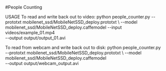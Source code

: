 #People Counting

USAGE
To read and write back out to video:
python people_counter.py --prototxt mobilenet_ssd/MobileNetSSD_deploy.prototxt \  --model mobilenet_ssd/MobileNetSSD_deploy.caffemodel --input videos/example_01.mp4 \
 --output output/output_01.avi


To read from webcam and write back out to disk:
python people_counter.py --prototxt mobilenet_ssd/MobileNetSSD_deploy.prototxt \ --model mobilenet_ssd/MobileNetSSD_deploy.caffemodel \
--output output/webcam_output.avi
